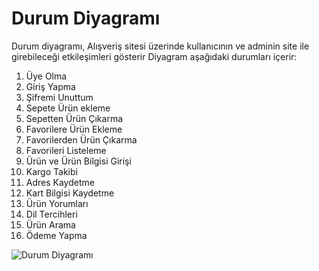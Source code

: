 # Durum Diyagramı
Durum diyagramı, Alışveriş sitesi üzerinde kullanıcının ve adminin site ile girebileceği etkileşimleri gösterir Diyagram aşağıdaki durumları içerir:

1. Üye Olma
2. Giriş Yapma
3. Şifremi Unuttum
4. Sepete Ürün ekleme
5. Sepetten Ürün Çıkarma
6. Favorilere Ürün Ekleme
7. Favorilerden Ürün Çıkarma
8. Favorileri Listeleme
9. Ürün ve Ürün Bilgisi Girişi
10. Kargo Takibi
11. Adres Kaydetme
12. Kart Bilgisi Kaydetme
13. Ürün Yorumları
14. Dil Tercihleri
15. Ürün Arama
16. Ödeme Yapma

![Durum Diyagramı](https://github.com/user-attachments/assets/8f4472f0-0bc5-48eb-abf4-6c20ed394ba9)
